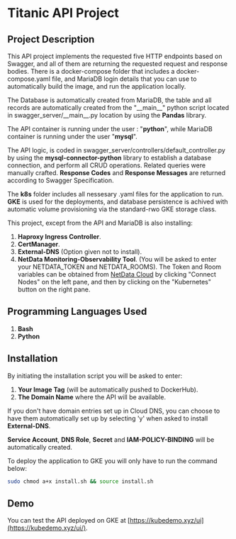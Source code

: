 # Titanic API Project

## Project Description

This API project implements the requested five HTTP endpoints based on Swagger, and all of them are returning the requested request and response bodies.
There is a docker-compose folder that includes a docker-compose.yaml file, and MariaDB login details that you can use to automatically build the image, and run the application locally.

The Database is automatically created from MariaDB, the table and all records are automatically created from the "\_\_main_\_" python script located in swagger_server/\_\_main_\_.py location by using the **Pandas** library.

The API container is running under the user : "**python**", while MariaDB container is running under the user "**mysql**".

The API logic, is coded in swagger_server/controllers/default_controller.py by using the **mysql-connector-python** library to establish a database connection, and perform all CRUD operations. Related queries were manually crafted. **Response Codes** and **Response Messages** are returned according to Swagger Specification.

The **k8s** folder includes all nessesary .yaml files for the application to run. **GKE** is used for the deployments, and database persistence is achived with automatic volume provisioning via the standard-rwo GKE storage class.

This project, except from the API and MariaDB is also installing:

1. **Haproxy Ingress Controller**.
2. **CertManager**.
3. **External-DNS** (Option given not to install).
4. **NetData Monitoring-Observability Tool**. (You will be asked to enter your NETDATA_TOKEN and NETDATA_ROOMS).
The Token and Room variables can be obtained from [NetData Cloud](https://app.netdata.cloud/) by clicking "Connect Nodes" on the left pane, and then by clicking on the "Kubernetes" button on the right pane.

## Programming Languages Used

1. **Bash**
2. **Python**

## Installation

By initiating the installation script you will be asked to enter:

1. **Your Image Tag** (will be automatically pushed to DockerHub).
2. **The Domain Name** where the API will be available.

If you don't have domain entries set up in Cloud DNS, you can choose to have them automatically set up by selecting 'y' when asked to install **External-DNS**.

**Service Account**, **DNS Role**, **Secret** and **IAM-POLICY-BINDING** will be automatically created.

To deploy the application to GKE you will only have to run the command below:

```bash
sudo chmod a+x install.sh && source install.sh
```

## Demo

You can test the API deployed on GKE at  [https://kubedemo.xyz/ui](https://kubedemo.xyz/ui/).
